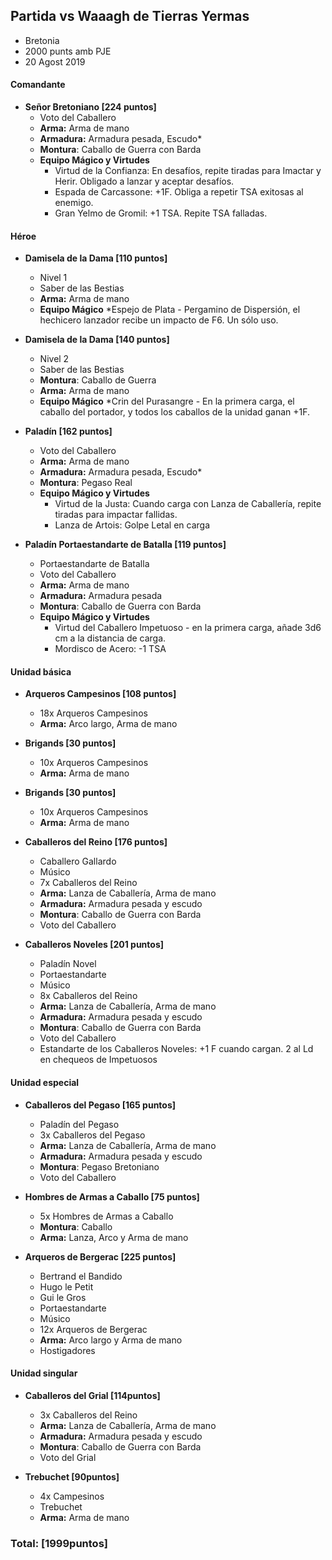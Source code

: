 ## Partida vs Waaagh de Tierras Yermas

* Bretonia
* 2000 punts amb PJE
* 20 Agost 2019

#### Comandante ####
* **Señor Bretoniano [224 puntos]**
    * Voto del Caballero
    * **Arma:** Arma de mano
    * **Armadura:** Armadura pesada, Escudo* 
    * **Montura**: Caballo de Guerra con Barda
    * **Equipo Mágico y Virtudes**
        * Virtud de la Confianza: En desafíos, repite tiradas para Imactar y Herir. Obligado a lanzar y aceptar desafíos.
        * Espada de Carcassone: +1F. Obliga a repetir TSA exitosas al enemigo.
        * Gran Yelmo de Gromil: +1 TSA. Repite TSA falladas.


#### Héroe ####
* **Damisela de la Dama [110 puntos]**
    * Nivel 1
    * Saber de las Bestias
    * **Arma:** Arma de mano
    * **Equipo Mágico**
        *Espejo de Plata - Pergamino de Dispersión, el hechicero lanzador recibe un impacto de F6. Un sólo uso.

* **Damisela de la Dama [140 puntos]**
    * Nivel 2
    * Saber de las Bestias
    * **Montura**: Caballo de Guerra
    * **Arma:** Arma de mano
    * **Equipo Mágico**
        *Crin del Purasangre - En la primera carga, el caballo del portador, y todos los caballos de la unidad ganan +1F.

* **Paladín [162 puntos]**
    * Voto del Caballero
    * **Arma:** Arma de mano
    * **Armadura:** Armadura pesada, Escudo* 
    * **Montura**: Pegaso Real
    * **Equipo Mágico y Virtudes**
        * Virtud de la Justa: Cuando carga con Lanza de Caballería, repite tiradas para impactar fallidas.
        * Lanza de Artois: Golpe Letal en carga

* **Paladín Portaestandarte de Batalla [119 puntos]**
    * Portaestandarte de Batalla
    * Voto del Caballero
    * **Arma:** Arma de mano
    * **Armadura:** Armadura pesada
    * **Montura**: Caballo de Guerra con Barda
    * **Equipo Mágico y Virtudes**
        * Virtud del Caballero Impetuoso - en la primera carga, añade 3d6 cm a la distancia de carga.
        * Mordisco de Acero: -1 TSA

#### Unidad básica ####
* **Arqueros Campesinos [108 puntos]**
    * 18x Arqueros Campesinos
    * **Arma:** Arco largo, Arma de mano

* **Brigands [30 puntos]**
    * 10x Arqueros Campesinos
    * **Arma:** Arma de mano

* **Brigands [30 puntos]**
    * 10x Arqueros Campesinos
    * **Arma:** Arma de mano

* **Caballeros del Reino [176 puntos]**
    * Caballero Gallardo
    * Músico
    * 7x Caballeros del Reino
    * **Arma:** Lanza de Caballería, Arma de mano
    * **Armadura:** Armadura pesada y escudo
    * **Montura**: Caballo de Guerra con Barda
    * Voto del Caballero

* **Caballeros Noveles [201 puntos]**
    * Paladín Novel
    * Portaestandarte
    * Músico
    * 8x Caballeros del Reino
    * **Arma:** Lanza de Caballería, Arma de mano
    * **Armadura:** Armadura pesada y escudo
    * **Montura**: Caballo de Guerra con Barda
    * Voto del Caballero
    * Estandarte de los Caballeros Noveles: +1 F cuando cargan. 2 al Ld en chequeos de Impetuosos


#### Unidad especial ####
* **Caballeros del Pegaso [165 puntos]**
    * Paladín del Pegaso
    * 3x Caballeros del Pegaso
    * **Arma:** Lanza de Caballería, Arma de mano
    * **Armadura:** Armadura pesada y escudo
    * **Montura**: Pegaso Bretoniano
    * Voto del Caballero

* **Hombres de Armas a Caballo [75 puntos]**
    * 5x Hombres de Armas a Caballo
    * **Montura**: Caballo
    * **Arma:** Lanza, Arco y Arma de mano

* **Arqueros de Bergerac [225 puntos]**
    * Bertrand el Bandido
    * Hugo le Petit
    * Gui le Gros
    * Portaestandarte
    * Músico
    * 12x Arqueros de Bergerac
    * **Arma:** Arco largo y Arma de mano
    * Hostigadores

#### Unidad singular ####
* **Caballeros del Grial [114puntos]**
    * 3x Caballeros del Reino
    * **Arma:** Lanza de Caballería, Arma de mano
    * **Armadura:** Armadura pesada y escudo
    * **Montura**: Caballo de Guerra con Barda
    * Voto del Grial

* **Trebuchet [90puntos]**
    * 4x Campesinos
    * Trebuchet
    * **Arma:** Arma de mano

### Total: [1999puntos] ###

